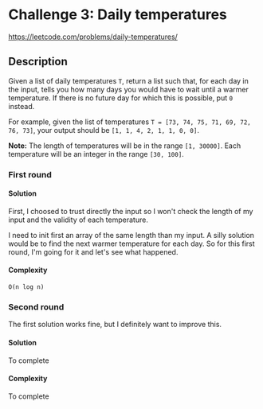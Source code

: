 # Challenge 3: Daily temperatures

https://leetcode.com/problems/daily-temperatures/

## Description

Given a list of daily temperatures `T`, return a list such that, for each day in the input, tells you how many days you would have to wait until a warmer temperature. If there is no future day for which this is possible, put `0` instead.    

For example, given the list of temperatures `T = [73, 74, 75, 71, 69, 72, 76, 73]`, your output should be `[1, 1, 4, 2, 1, 1, 0, 0]`.

**Note:** The length of temperatures will be in the range `[1, 30000]`. Each temperature will be an integer in the range `[30, 100]`.

### First round

#### Solution

First, I choosed to trust directly the input so I won't check the length of my input and the validity of each temperature.    

I need to init first an array of the same length than my input.
A silly solution would be to find the next warmer temperature for each day. So for this first round, I'm going for it and let's see what happened.


#### Complexity
`O(n log n)`

### Second round

The first solution works fine, but I definitely want to improve this.

#### Solution
To complete

#### Complexity
To complete